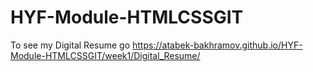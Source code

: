 # HYF-Module-HTMLCSSGIT

To see my Digital Resume go https://atabek-bakhramov.github.io/HYF-Module-HTMLCSSGIT/week1/Digital_Resume/
